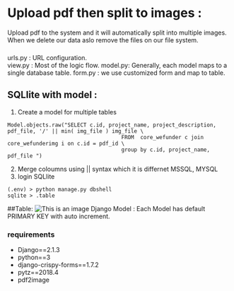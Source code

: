 # Upload pdf then split to images :
Upload pdf to the system and it will automatically split into multiple images.
When we delete our data aslo remove the files on our file system. 
 
###
urls.py : URL configuration.  
view.py : Most of the logic flow.
model.py: Generally, each model maps to a single database table.
form.py : we use customized form and map to table.


## SQLlite with model :
1. Create a model for multiple tables 
```
Model.objects.raw("SELECT c.id, project_name, project_description, pdf_file, '/' || min( img_file ) img_file \
                                    FROM  core_wefunder c join core_wefunderimg i on c.id = pdf_id \
                                    group by c.id, project_name, pdf_file ")
```                                    
2. Merge coloumns using || syntax which it is differnet MSSQL, MYSQL    
3. login SQLlite
```
(.env) > python manage.py dbshell
sqlite > .table
```


##Table:
![This is an image](https://github.com/viviankaun/Project-Python-django/blob/main/img/table01.jpg)
Django Model : Each Model has default PRIMARY KEY with auto increment.
 

### requirements
- Django==2.1.3
- python==3
- django-crispy-forms==1.7.2
- pytz==2018.4
- pdf2image 
                             
       
       
